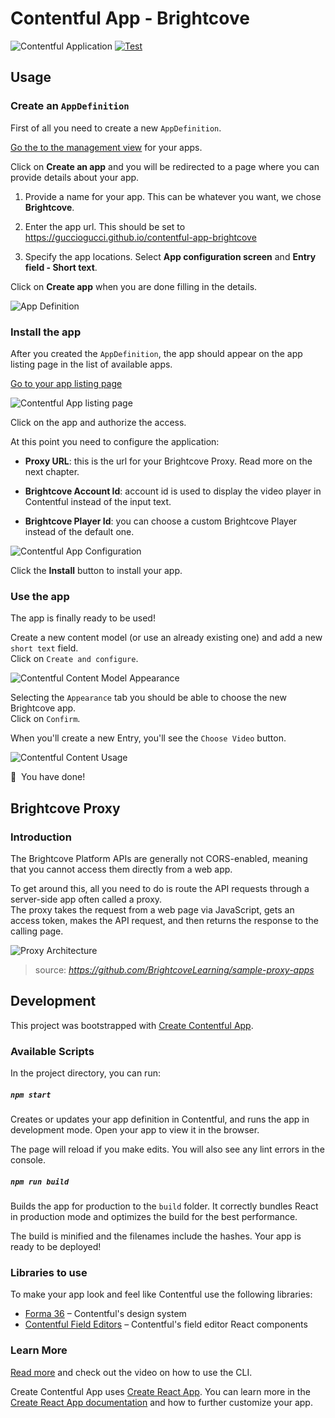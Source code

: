 # Contentful App - Brightcove

![Contentful Application](https://shields.io/badge/contentful-application-51BCEA?logo=contentful&logoColor=white)
[![Test](https://github.com/GuccioGucci/contentful-app-brightcove/actions/workflows/test.yml/badge.svg)](https://github.com/GuccioGucci/contentful-app-brightcove/actions/workflows/test.yml)

## Usage

### Create an `AppDefinition`

First of all you need to create a new `AppDefinition`.

[Go the to the management view](https://app.contentful.com/deeplink?link=app-definition-list) for your apps.

Click on **Create an app** and you will be redirected to a page where you can provide details about your app.

1. Provide a name for your app. This can be whatever you want, we chose **Brightcove**.

1. Enter the app url. This should be set to https://gucciogucci.github.io/contentful-app-brightcove

1. Specify the app locations. Select **App configuration screen** and **Entry field - Short text**.

Click on **Create app** when you are done filling in the details.

![App Definition](./public/contentful-app-definition.png)

### Install the app

After you created the `AppDefinition`, the app should appear on the app listing page in the list of available apps.

[Go to your app listing page](https://app.contentful.com/deeplink?link=apps)

![Contentful App listing page](./public/contentful-app-listing-page.png)

Click on the app and authorize the access.

At this point you need to configure the application:

* **Proxy URL**: this is the url for your Brightcove Proxy. Read more on the next chapter.

* **Brightcove Account Id**: account id is used to display the video player in Contentful instead of the input text.

* **Brightcove Player Id**: you can choose a custom Brightcove Player instead of the default one.


![Contentful App Configuration](./public/contentful-install-app.png)

Click the **Install** button to install your app.


### Use the app

The app is finally ready to be used!

Create a new content model (or use an already existing one) and add a new `short text` field.  
Click on `Create and configure`.

![Contentful Content Model Appearance](./public/contentful-content-model-appearance.png)

Selecting the `Appearance` tab you should be able to choose the new Brightcove app.  
Click on `Confirm`.

When you'll create a new Entry, you'll see the `Choose Video` button.

![Contentful Content Usage](./public/contentful-content-usage.png)

:tada:  You have done!

## Brightcove Proxy

### Introduction

The Brightcove Platform APIs are generally not CORS-enabled, meaning that you cannot access them directly from a web app.

To get around this, all you need to do is route the API requests through a server-side app often called a proxy.  
The proxy takes the request from a web page via JavaScript, gets an access token, makes the API request, and then returns the response to the calling page.

![Proxy Architecture](./public/proxy-architecture.svg)

> source: *https://github.com/BrightcoveLearning/sample-proxy-apps*


## Development

This project was bootstrapped with [Create Contentful App](https://github.com/contentful/create-contentful-app).

### Available Scripts

In the project directory, you can run:

##### `npm start`

Creates or updates your app definition in Contentful, and runs the app in development mode.
Open your app to view it in the browser.

The page will reload if you make edits.
You will also see any lint errors in the console.

##### `npm run build`

Builds the app for production to the `build` folder.
It correctly bundles React in production mode and optimizes the build for the best performance.

The build is minified and the filenames include the hashes.
Your app is ready to be deployed!

### Libraries to use

To make your app look and feel like Contentful use the following libraries:

- [Forma 36](https://f36.contentful.com/) – Contentful's design system
- [Contentful Field Editors](https://www.contentful.com/developers/docs/extensibility/field-editors/) – Contentful's field editor React components

### Learn More

[Read more](https://www.contentful.com/developers/docs/extensibility/app-framework/create-contentful-app/) and check out the video on how to use the CLI.

Create Contentful App uses [Create React App](https://create-react-app.dev/). You can learn more in the [Create React App documentation](https://facebook.github.io/create-react-app/docs/getting-started) and how to further customize your app.
